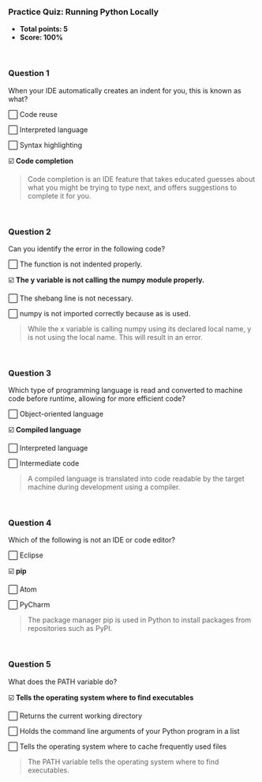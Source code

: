 ### Practice Quiz: Running Python Locally
* **Total points: 5**
* **Score: 100%**

<br>

### Question 1

When your IDE automatically creates an indent for you, this is known as what?

⬜ Code reuse

⬜ Interpreted language

⬜ Syntax highlighting

☑️ **Code completion**

> Code completion is an IDE feature that takes educated guesses about what you might be trying to type next, and offers suggestions to complete it for you.

<br>

### Question 2

Can you identify the error in the following code?

⬜ The function is not indented properly.

☑️ **The y variable is not calling the numpy module properly.**
  
⬜ The shebang line is not necessary.

⬜ numpy is not imported correctly because as is used.

> While the x variable is calling numpy using its declared local name, y is not using the local name. This will result in an error.

<br>

### Question 3

Which type of programming language is read and converted to machine code before runtime, allowing for more efficient code?

⬜ Object-oriented language

☑️ **Compiled language**
  
⬜ Interpreted language

⬜ Intermediate code

> A compiled language is translated into code readable by the target machine during development using a compiler.

<br>

### Question 4

Which of the following is not an IDE or code editor?

⬜ Eclipse

☑️ **pip**
  
⬜ Atom

⬜ PyCharm

> The package manager pip is used in Python to install packages from repositories such as PyPI.

<br>

### Question 5

What does the PATH variable do?

☑️ **Tells the operating system where to find executables**
  
⬜ Returns the current working directory

⬜ Holds the command line arguments of your Python program in a list

⬜ Tells the operating system where to cache frequently used files

> The PATH variable tells the operating system where to find executables.
